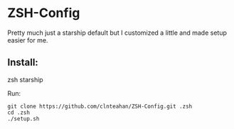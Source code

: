 # ZSH-Config
Pretty much just a starship default but I customized a little and made setup easier for me.


## Install:
zsh
starship

Run:
```
git clone https://github.com/clnteahan/ZSH-Config.git .zsh
cd .zsh
./setup.sh
```